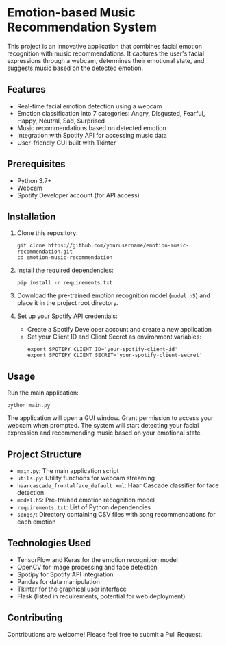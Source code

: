 # Emotion-based Music Recommendation System

This project is an innovative application that combines facial emotion recognition with music recommendations. It captures the user's facial expressions through a webcam, determines their emotional state, and suggests music based on the detected emotion.

## Features

- Real-time facial emotion detection using a webcam
- Emotion classification into 7 categories: Angry, Disgusted, Fearful, Happy, Neutral, Sad, Surprised
- Music recommendations based on detected emotion
- Integration with Spotify API for accessing music data
- User-friendly GUI built with Tkinter

## Prerequisites

- Python 3.7+
- Webcam
- Spotify Developer account (for API access)

## Installation

1. Clone this repository:
   ```
   git clone https://github.com/yourusername/emotion-music-recommendation.git
   cd emotion-music-recommendation
   ```

2. Install the required dependencies:
   ```
   pip install -r requirements.txt
   ```

3. Download the pre-trained emotion recognition model (`model.h5`) and place it in the project root directory.

4. Set up your Spotify API credentials:
   - Create a Spotify Developer account and create a new application
   - Set your Client ID and Client Secret as environment variables:
     ```
     export SPOTIPY_CLIENT_ID='your-spotify-client-id'
     export SPOTIPY_CLIENT_SECRET='your-spotify-client-secret'
     ```

## Usage

Run the main application:

```
python main.py
```

The application will open a GUI window. Grant permission to access your webcam when prompted. The system will start detecting your facial expression and recommending music based on your emotional state.

## Project Structure

- `main.py`: The main application script
- `utils.py`: Utility functions for webcam streaming
- `haarcascade_frontalface_default.xml`: Haar Cascade classifier for face detection
- `model.h5`: Pre-trained emotion recognition model
- `requirements.txt`: List of Python dependencies
- `songs/`: Directory containing CSV files with song recommendations for each emotion

## Technologies Used

- TensorFlow and Keras for the emotion recognition model
- OpenCV for image processing and face detection
- Spotipy for Spotify API integration
- Pandas for data manipulation
- Tkinter for the graphical user interface
- Flask (listed in requirements, potential for web deployment)


## Contributing

Contributions are welcome! Please feel free to submit a Pull Request.

